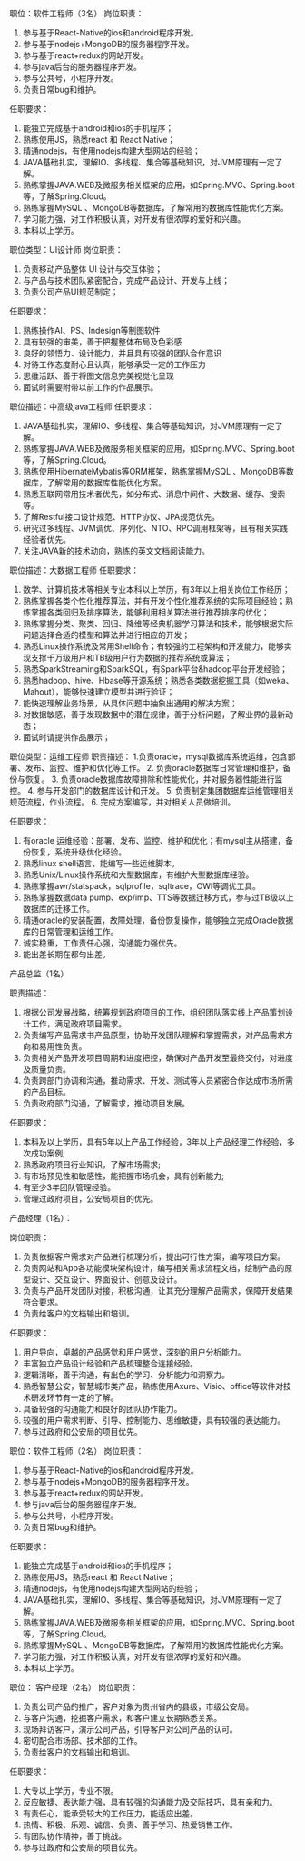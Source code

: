 职位：软件工程师（3名）
岗位职责：
1. 参与基于React-Native的ios和android程序开发。
2. 参与基于nodejs+MongoDB的服务器程序开发。
3. 参与基于react+redux的网站开发。
4. 参与java后台的服务器程序开发。
5. 参与公共号，小程序开发。
6. 负责日常bug和维护。

任职要求：
1. 能独立完成基于android和ios的手机程序；
2. 熟练使用JS，熟悉react 和 React Native；
3. 精通nodejs，有使用nodejs构建大型网站的经验；
4. JAVA基础扎实，理解IO、多线程、集合等基础知识，对JVM原理有一定了解。
5. 熟练掌握JAVA.WEB及微服务相关框架的应用，如Spring.MVC、Spring.boot等，了解Spring.Cloud。
6. 熟练掌握MySQL 、MongoDB等数据库，了解常用的数据库性能优化方案。
7. 学习能力强，对工作积极认真，对开发有很浓厚的爱好和兴趣。
8. 本科以上学历。


职位类型：UI设计师
岗位职责：
1. 负责移动产品整体 UI 设计与交互体验；
2. 与产品与技术团队紧密配合，完成产品设计、开发与上线；
3. 负责公司产品UI规范制定；

任职要求：
1. 熟练操作AI、PS、Indesign等制图软件
2. 具有较强的审美，善于把握整体布局及色彩感
3. 良好的领悟力、设计能力，并且具有较强的团队合作意识
4. 对待工作态度耐心且认真，能够承受一定的工作压力
5. 思维活跃、善于将图文信息完美视觉化呈现
6. 面试时需要附带以前工作的作品展示。


职位描述：中高级java工程师
任职要求：
1. JAVA基础扎实，理解IO、多线程、集合等基础知识，对JVM原理有一定了解。
2. 熟练掌握JAVA.WEB及微服务相关框架的应用，如Spring.MVC、Spring.boot等，了解Spring.Cloud。
3. 熟练使用HibernateMybatis等ORM框架，熟练掌握MySQL 、MongoDB等数据库，了解常用的数据库性能优化方案。
4. 熟悉互联网常用技术者优先，如分布式、消息中间件、大数据、缓存、搜索等。
5. 了解Restful接口设计规范、HTTP协议、JPA规范优先。
6. 研究过多线程、JVM调优、序列化、NTO、RPC调用框架等，且有相关实践经验者优先。
7. 关注JAVA新的技术动向，熟练的英文文档阅读能力。

职位描述：大数据工程师
任职要求：
1. 数学、计算机技术等相关专业本科以上学历，有3年以上相关岗位工作经历；
2. 熟练掌握各类个性化推荐算法，并有开发个性化推荐系统的实际项目经验；熟练掌握各类回归及排序算法，能够利用相关算法进行推荐排序的优化；
3. 熟练掌握分类、聚类、回归、降维等经典机器学习算法和技术，能够根据实际问题选择合适的模型和算法并进行相应的开发；
4. 熟悉Linux操作系统及常用Shell命令；有较强的工程架构和开发能力，能够实现支撑千万级用户和TB级用户行为数据的推荐系统或算法；
5. 熟悉SparkStreaming和SparkSQL，有Spark平台&hadoop平台开发经验；
6. 熟悉hadoop、hive、Hbase等开源系统；熟悉各类数据挖掘工具（如weka、Mahout），能够快速建立模型并进行验证；
7. 能快速理解业务场景，从具体问题中抽象出通用的解决方案；
8. 对数据敏感，善于发现数据中的潜在规律，善于分析问题，了解业界的最新动态；
9. 面试时请提供作品展示；


职位类型：运维工程师
职责描述：
1.负责oracle，mysql数据库系统运维，包含部署、发布、监控、维护和优化等工作。
2. 负责oracle数据库日常管理和维护，备份与恢复。
3. 负责oracle数据库故障排除和性能优化，并对服务器性能进行监控。
4. 参与开发部门的数据库设计和开发。
5. 负责制定集团数据库运维管理相关规范流程，作业流程。
6. 完成方案编写，并对相关人员做培训。

任职要求：
1. 有oracle 运维经验：部署、发布、监控、维护和优化；有mysql主从搭建，备份恢复，系统升级优化经验。
2. 熟悉linux shell语言，能编写一些运维脚本。
3. 熟悉Unix/Linux操作系统和大型数据库，有维护大型数据库经验。
4. 熟练掌握awr/statspack，sqlprofile，sqltrace，OWI等调优工具。
5.  熟练掌握数据data pump、exp/imp、TTS等数据迁移方式，参与过TB级以上数据库的迁移工作。
6. 精通oracle的安装配置，故障处理，备份恢复操作，能够独立完成Oracle数据库的日常管理和运维工作。
7. 诚实稳重，工作责任心强，沟通能力强优先。
8. 能出差长期在都匀出差。


产品总监（1名）

职责描述：
1. 根据公司发展战略，统筹规划政府项目的工作，组织团队落实线上产品策划设计工作，满足政府项目需求。
2. 负责编写产品需求书产品原型，协助开发团队理解和掌握需求，对产品需求方向和易用性负责。
3. 负责相关产品开发项目周期和进度把控，确保对产品开发至最终交付，对进度及质量负责。
4. 负责跨部门协调和沟通，推动需求、开发、测试等人员紧密合作达成市场所需的产品目标。
5. 负责政府部门沟通，了解需求，推动项目发展。

任职要求：
1. 本科及以上学历，具有5年以上产品工作经验，3年以上产品经理工作经验，多次成功案例;
2. 熟悉政府项目行业知识，了解市场需求;
3. 有市场预见性和敏感性，能把握市场机会，具有创新能力;
4. 有至少3年团队管理经验。
5. 管理过政府项目，公安局项目的优先。


产品经理（1名）：

岗位职责：
1. 负责依据客户需求对产品进行梳理分析，提出可行性方案，编写项目方案。
2. 负责网站和App各功能模块架构设计，编写相关需求流程文档，绘制产品的原型设计、交互设计、界面设计、创意及设计。
3. 负责与产品开发团队对接，积极沟通，让其充分理解产品需求，保障开发结果符合要求。
4. 负责给客户的文档输出和培训。

任职要求：
1. 用户导向，卓越的产品感觉和用户感觉，深刻的用户分析能力。
2. 丰富独立产品设计经验和产品梳理整合连接经验。
3. 逻辑清晰，善于沟通，有出色的学习、分析能力和洞察力。
4. 熟悉智慧公安，智慧城市类产品，熟练使用Axure、Visio、office等软件对技术研发环节有一定的了解。
5. 具备较强的沟通能力和良好的团队协作能力。
6. 较强的用户需求判断、引导、控制能力、思维敏捷，具有较强的表达能力。
7. 参与过政府和公安局的项目优先。

职位：软件工程师（2名）
岗位职责：
1. 参与基于React-Native的ios和android程序开发。
2. 参与基于nodejs+MongoDB的服务器程序开发。
3. 参与基于react+redux的网站开发。
4. 参与java后台的服务器程序开发。
5. 参与公共号，小程序开发。
6. 负责日常bug和维护。

任职要求：
1. 能独立完成基于android和ios的手机程序；
2. 熟练使用JS，熟悉react 和 React Native；
3. 精通nodejs，有使用nodejs构建大型网站的经验；
4. JAVA基础扎实，理解IO、多线程、集合等基础知识，对JVM原理有一定了解。
5. 熟练掌握JAVA.WEB及微服务相关框架的应用，如Spring.MVC、Spring.boot等，了解Spring.Cloud。
6. 熟练掌握MySQL 、MongoDB等数据库，了解常用的数据库性能优化方案。
7. 学习能力强，对工作积极认真，对开发有很浓厚的爱好和兴趣。
8. 本科以上学历。

职位： 客户经理（2名）
岗位职责：
1. 负责公司产品的推广，客户对象为贵州省内的县级，市级公安局。
2. 与客户沟通，挖掘客户需求，和客户建立长期熟悉关系。
3. 现场拜访客户，演示公司产品，引导客户对公司产品的认可。
4. 密切配合市场部、技术部的工作。
5. 负责给客户的文档输出和培训。

任职要求：
1. 大专以上学历，专业不限。
2. 反应敏捷、表达能力强，具有较强的沟通能力及交际技巧，具有亲和力。
3. 有责任心，能承受较大的工作压力，能适应出差。
4. 热情、积极、乐观、诚信、负责、善于学习、热爱销售工作。
5. 有团队协作精神，善于挑战。
6. 参与过政府和公安局的项目优先。

